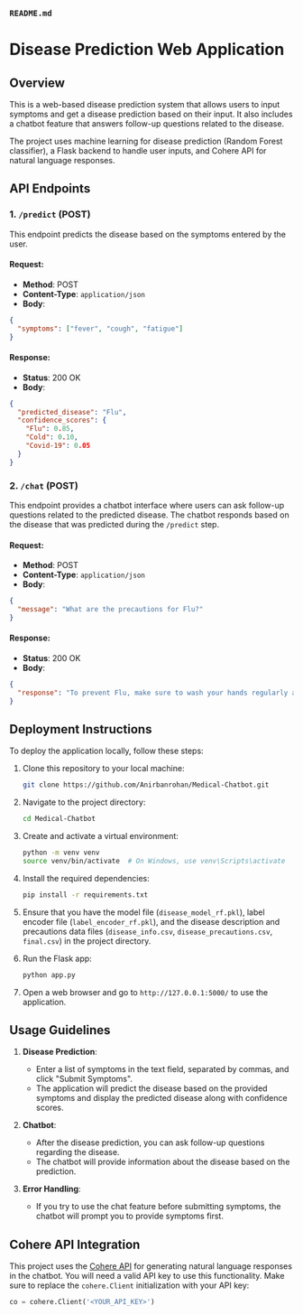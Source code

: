 
### `README.md`


# Disease Prediction Web Application

## Overview
This is a web-based disease prediction system that allows users to input symptoms and get a disease prediction based on their input. It also includes a chatbot feature that answers follow-up questions related to the disease.

The project uses machine learning for disease prediction (Random Forest classifier), a Flask backend to handle user inputs, and Cohere API for natural language responses.

## API Endpoints

### 1. `/predict` (POST)
This endpoint predicts the disease based on the symptoms entered by the user.

#### Request:
- **Method**: POST
- **Content-Type**: `application/json`
- **Body**:
```json
{
  "symptoms": ["fever", "cough", "fatigue"]
}

```
#### Response:
- **Status**: 200 OK
- **Body**:
```json
{
  "predicted_disease": "Flu",
  "confidence_scores": {
    "Flu": 0.85,
    "Cold": 0.10,
    "Covid-19": 0.05
  }
}
```

### 2. `/chat` (POST)
This endpoint provides a chatbot interface where users can ask follow-up questions related to the predicted disease. The chatbot responds based on the disease that was predicted during the `/predict` step.

#### Request:
- **Method**: POST
- **Content-Type**: `application/json`
- **Body**:
```json
{
  "message": "What are the precautions for Flu?"
}
```

#### Response:
- **Status**: 200 OK
- **Body**:
```json
{
  "response": "To prevent Flu, make sure to wash your hands regularly and avoid close contact with infected individuals."
}
```

## Deployment Instructions

To deploy the application locally, follow these steps:

1. Clone this repository to your local machine:
   ```bash
   git clone https://github.com/Anirbanrohan/Medical-Chatbot.git
   ```

2. Navigate to the project directory:
   ```bash
   cd Medical-Chatbot
   ```

3. Create and activate a virtual environment:
   ```bash
   python -m venv venv
   source venv/bin/activate  # On Windows, use venv\Scripts\activate
   ```

4. Install the required dependencies:
   ```bash
   pip install -r requirements.txt
   ```

5. Ensure that you have the model file (`disease_model_rf.pkl`), label encoder file (`label_encoder_rf.pkl`), and the disease description and precautions data files (`disease_info.csv`, `disease_precautions.csv`, `final.csv`) in the project directory.

6. Run the Flask app:
   ```bash
   python app.py
   ```

7. Open a web browser and go to `http://127.0.0.1:5000/` to use the application.

## Usage Guidelines

1. **Disease Prediction**:
   - Enter a list of symptoms in the text field, separated by commas, and click "Submit Symptoms".
   - The application will predict the disease based on the provided symptoms and display the predicted disease along with confidence scores.

2. **Chatbot**:
   - After the disease prediction, you can ask follow-up questions regarding the disease.
   - The chatbot will provide information about the disease based on the prediction.

3. **Error Handling**:
   - If you try to use the chat feature before submitting symptoms, the chatbot will prompt you to provide symptoms first.

## Cohere API Integration

This project uses the [Cohere API](https://cohere.ai/) for generating natural language responses in the chatbot. You will need a valid API key to use this functionality. Make sure to replace the `cohere.Client` initialization with your API key:
```python
co = cohere.Client('<YOUR_API_KEY>')
```
